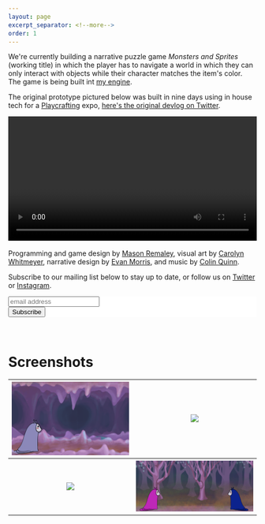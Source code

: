 ```yaml
---
layout: page
excerpt_separator: <!--more-->
order: 1
---
```


We're currently building a narrative puzzle game _Monsters and Sprites_ (working title) in which the player has to navigate a world in which they can only interact with objects while their character matches the item's color. The game is being built int [my engine](/projects/game-engine).

The original prototype pictured below was built in nine days using in house tech for a [Playcrafting](https://playcrafting.com/) expo, [here's the original devlog on Twitter](https://twitter.com/masonremaley/status/988634973245669377).

<video width="100%" controls>
  <source src="/assets/monsters-and-sprites-trailer.mp4" type="video/mp4">
  Your browser does not support the video tag.
</video>

Programming and game design by [Mason Remaley](https://twitter.com/masonremaley), visual art by [Carolyn Whitmeyer](https://www.facebook.com/NyloracArt/), narrative design by [Evan Morris](https://twitter.com/evan_cmm), and music by [Colin Quinn](mailto:colinquinnwork@gmail.com).

Subscribe to our mailing list below to stay up to date, or follow us on [Twitter](https://twitter.com/anthropicst) or [Instagram](https://www.instagram.com/anthropicstudios/).

<!-- Begin MailChimp Signup Form -->
<link href="//cdn-images.mailchimp.com/embedcode/horizontal-slim-10_7.css" rel="stylesheet" type="text/css">
<style type="text/css">
  #mc_embed_signup{background:#fff; clear:left; font:14px Helvetica,Arial,sans-serif; width:100%;}
  /* Add your own MailChimp form style overrides in your site stylesheet or in this style block.
     We recommend moving this block and the preceding CSS link to the HEAD of your HTML file. */
</style>
<div id="mc_embed_signup">
<form action="https://anthropicstudios.us18.list-manage.com/subscribe/post?u=00438a4972976acbda9bf5dfe&amp;id=c85c85d8c1" method="post" id="mc-embedded-subscribe-form" name="mc-embedded-subscribe-form" class="validate" target="_blank" novalidate>
    <div id="mc_embed_signup_scroll">
  <input type="email" value="" name="EMAIL" class="email" id="mce-EMAIL" placeholder="email address" required>
    <!-- real people should not fill this in and expect good things - do not remove this or risk form bot signups-->
    <div style="position: absolute; left: -5000px;" aria-hidden="true"><input type="text" name="b_00438a4972976acbda9bf5dfe_c85c85d8c1" tabindex="-1" value=""></div>
    <div class="clear"><input type="submit" value="Subscribe" name="subscribe" id="mc-embedded-subscribe" class="button"></div>
    </div>
</form>
</div>
<!--End mc_embed_signup-->

<br>
<br>

# Screenshots

<table>
  <tr>
    <th><a href="/assets/monsters-and-sprites-start.png"><img src="/assets/monsters-and-sprites-start.png"/></a></th>
    <th><a href="/assets/monsters-and-sprites-puzzle.png"><img src="/assets/monsters-and-sprites-puzzle.png"/></a></th>
  </tr>
  <tr>
    <th><a href="/assets/monsters-and-sprites-elevator-puzzle.png"><img src="/assets/monsters-and-sprites-elevator-puzzle.png"/></a></th>
    <th><a href="/assets/monsters-and-sprites-friend.png"><img src="/assets/monsters-and-sprites-friend.png"/></a></th>
  </tr>
</table>
